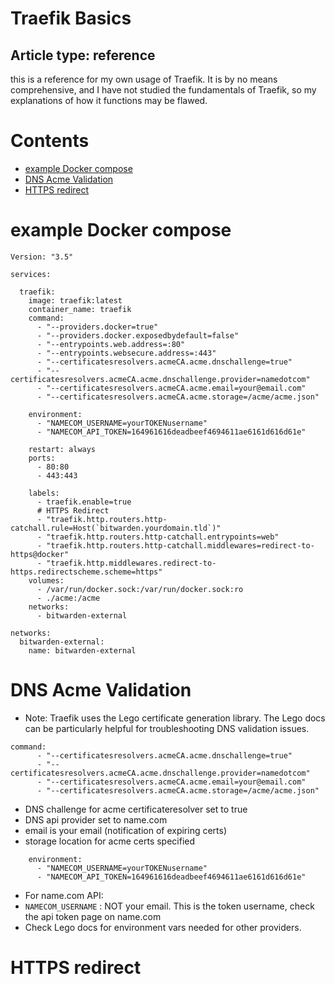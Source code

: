 # Traefik Basics

## Article type: reference
this is a reference for my own usage of Traefik. It is by no means comprehensive, and I have not studied the fundamentals of Traefik, so my explanations of how it functions may be flawed. 

# Contents
- [example Docker compose](#example-docker-compose)
- [DNS Acme Validation](#dns-acme-validation)
- [HTTPS redirect](#https-redirect)


# example Docker compose

```
Version: "3.5"

services:

  traefik:
    image: traefik:latest
    container_name: traefik
    command:
      - "--providers.docker=true"
      - "--providers.docker.exposedbydefault=false"
      - "--entrypoints.web.address=:80"
      - "--entrypoints.websecure.address=:443"
      - "--certificatesresolvers.acmeCA.acme.dnschallenge=true"
      - "--certificatesresolvers.acmeCA.acme.dnschallenge.provider=namedotcom"
      - "--certificatesresolvers.acmeCA.acme.email=your@email.com"
      - "--certificatesresolvers.acmeCA.acme.storage=/acme/acme.json"

    environment:
      - "NAMECOM_USERNAME=yourTOKENusername"
      - "NAMECOM_API_TOKEN=164961616deadbeef4694611ae6161d616d61e"

    restart: always 
    ports:
      - 80:80
      - 443:443

    labels:
      - traefik.enable=true
      # HTTPS Redirect
      - "traefik.http.routers.http-catchall.rule=Host(`bitwarden.yourdomain.tld`)"
      - "traefik.http.routers.http-catchall.entrypoints=web"
      - "traefik.http.routers.http-catchall.middlewares=redirect-to-https@docker"
      - "traefik.http.middlewares.redirect-to-https.redirectscheme.scheme=https"
    volumes:
      - /var/run/docker.sock:/var/run/docker.sock:ro
      - ./acme:/acme
    networks:
      - bitwarden-external

networks:
  bitwarden-external:
    name: bitwarden-external
```

# DNS Acme Validation
- Note: Traefik uses the Lego certificate generation library. The Lego docs can be particularly helpful for troubleshooting DNS validation issues.  

```
command:
      - "--certificatesresolvers.acmeCA.acme.dnschallenge=true"
      - "--certificatesresolvers.acmeCA.acme.dnschallenge.provider=namedotcom"
      - "--certificatesresolvers.acmeCA.acme.email=your@email.com"
      - "--certificatesresolvers.acmeCA.acme.storage=/acme/acme.json"
```
- DNS challenge for acme certificateresolver set to true
- DNS api provider set to name.com
- email is your email (notification of expiring certs)
- storage location for acme certs specified

```
    environment:
      - "NAMECOM_USERNAME=yourTOKENusername"
      - "NAMECOM_API_TOKEN=164961616deadbeef4694611ae6161d616d61e"
```
- For name.com API:
- `NAMECOM_USERNAME` : NOT your email. This is the token username, check the api token page on name.com
- Check Lego docs for environment vars needed for other providers. 

# HTTPS redirect
